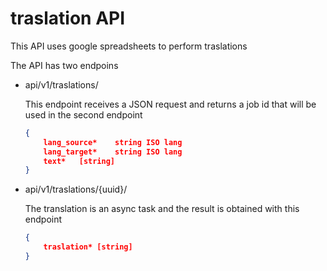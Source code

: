# traslation API

This API uses google spreadsheets to perform traslations

The API has two endpoins

* api/v1/traslations/  
    
    This endpoint receives a JSON request and returns a job id that will be used in the second endpoint

    ```json
    {
        lang_source*	string ISO lang
        lang_target*	string ISO lang
        text*	[string]
    }
    ```


* api/v1/traslations/{uuid}/

    The translation is an async task and the result is obtained with this endpoint

    ```json
    {
        traslation*	[string]
    }
    ```

